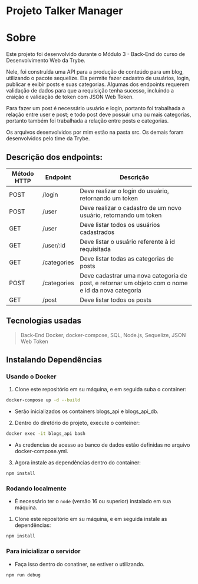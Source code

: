 # Projeto Talker Manager

# Sobre
Este projeto foi desenvolvido durante o Módulo 3 - Back-End do curso de Desenvolvimento Web da Trybe.

Nele, foi construída uma API para a produção de conteúdo para um blog, utilizando o pacote sequelize. Ela permite fazer cadastro de usuários, login, publicar e exibir posts e suas categorias. Algumas dos endpoints requerem validação de dados para que a requisição tenha sucesso, incluindo a craição e validação de token com JSON Web Token.

Para fazer um post é necessário usuário e login, portanto foi trabalhada a relação entre user e post; e todo post deve possuir uma ou mais categorias, portanto também foi trabalhada a relação entre posts e categorias.

Os arquivos desenvolvidos por mim estão na pasta src. Os demais foram desenvolvidos pelo time da Trybe.

## Descrição dos endpoints:
<table>
  <thead>
    <tr>
      <th>Método HTTP</th>
      <th>Endpoint</th>
      <th>Descrição</th>
    </tr>
  </thead>
  <tbody>
    <tr>
      <td>POST</td>
      <td>/login</td>
      <td>Deve realizar o login do usuário, retornando um token</td>
    </tr>
    <tr>
      <td>POST</td>
      <td>/user</td>
      <td>Deve realizar o cadastro de um novo usuário, retornando um token</td>
    </tr>
    <tr>
      <td>GET</td>
      <td>/user</td>
      <td>Deve listar todos os usuários cadastrados</td>
    </tr>
    <tr>
      <td>GET</td>
      <td>/user/:id</td>
      <td>Deve listar o usuário referente à id requisitada</td>
    </tr>
    <tr>
      <td>GET</td>
      <td>/categories</td>
      <td>Deve listar todas as categorias de posts</td>
    </tr>
    <tr>
      <td>POST</td>
      <td>/categories</td>
      <td>Deve cadastrar uma nova categoria de post, e retornar um objeto com o nome e id da nova categoria</td>
    </tr>
    <tr>
      <td>GET</td>
      <td>/post</td>
      <td>Deve listar todos os posts</td>
    </tr>
  </tbody>
</table>

## Tecnologias usadas

> Back-End
Docker, docker-compose, SQL, Node.js, Sequelize, JSON Web Token

## Instalando Dependências

### Usando o Docker

1. Clone este repositório em su máquina, e em seguida suba o container:
```bash
docker-compose up -d --build
``` 
- Serão inicializados os containers blogs_api e blogs_api_db.

2. Dentro do diretório do projeto, execute o conteiner:
```bash
docker exec -it blogs_api bash
``` 
- As credencias de acesso ao banco de dados estão definidas no arquivo docker-compose.yml.

3. Agora instale as dependências dentro do container:
```bash
npm install
``` 
### Rodando localmente

 - É necessário ter o ```node``` (versão 16 ou superior) instalado em sua máquina.
 
 1. Clone este repositório em su máquina, e em seguida instale as dependências:
 ```bash
npm install
```
### Para inicializar o servidor
- Faça isso dentro do conatiner, se estiver o utilizando.
```bash
npm run debug
``` 
